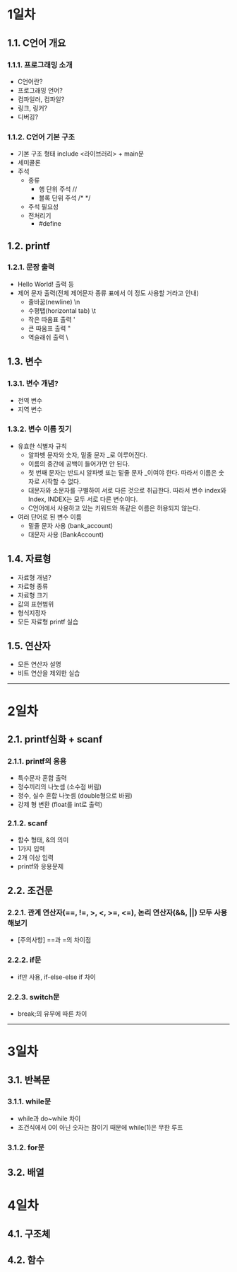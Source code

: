 # 1일차
## 1.1. C언어 개요
### 1.1.1. 프로그래밍 소개
- C언어란?
- 프로그래밍 언어?
- 컴파일러, 컴파일?
- 링크, 링커?
- 디버깅?

### 1.1.2. C언어 기본 구조
- 기본 구조 형태 include <라이브러리> + main문
- 세미콜론
- 주석
  - 종류
    - 행 단위 주석 //
    - 블록 단위 주석 /*	*/
  - 주석 필요성
  - 전처리기
    - #define

## 1.2. printf 
### 1.2.1. 문장 출력
- Hello World! 출력 등
- 제어 문자 출력(전체 제어문자 종류 표에서 이 정도 사용할 거라고 안내)
  - 줄바꿈(newline) \n
  - 수평탭(horizontal tab) \t
  - 작은 따옴표 출력 \'
  - 큰 따옴표 출력 \"
  - 역슬래쉬 출력 \\

## 1.3. 변수
### 1.3.1. 변수 개념?
- 전역 변수
- 지역 변수
### 1.3.2. 변수 이름 짓기
- 유효한 식별자 규칙
  - 알파벳 문자와 숫자, 밑줄 문자 _로 이루어진다.
  - 이름의 중간에 공백이 들어가면 안 된다.
  - 첫 번째 문자는 반드시 알파벳 또는 밑줄 문자 _이여야 한다. 따라서 이름은 숫자로 시작할 수 없다.
  - 대문자와 소문자를 구별하여 서로 다른 것으로 취급한다. 따라서 변수 index와 Index, INDEX는 모두 서로 다른 변수이다.
  - C언어에서 사용하고 있는 키워드와 똑같은 이름은 허용되지 않는다.
- 여러 단어로 된 변수 이름
  - 밑줄 문자 사용 (bank_account)
  - 대문자 사용 (BankAccount)
## 1.4. 자료형
- 자료형 개념?
- 자료형 종류
- 자료형 크기
- 값의 표현범위
- 형식지정자
- 모든 자료형 printf 실습
## 1.5. 연산자
- 모든 연산자 설명
- 비트 연산을 제외한 실습
***
# 2일차
## 2.1. printf심화 + scanf
### 2.1.1. printf의 응용
- 특수문자 혼합 출력
- 정수끼리의 나눗셈 (소수점 버림)
- 정수, 실수 혼합 나눗셈 (double형으로 바뀜)
- 강제 형 변환 (float를 int로 출력)
### 2.1.2. scanf
- 함수 형태, &의 의미
- 1가지 입력
- 2개 이상 입력
- printf와 응용문제
## 2.2. 조건문
### 2.2.1. 관계 연산자(==, !=, >, <, >=, <=), 논리 연산자(&&, ||) 모두 사용해보기
- [주의사항] ==과 =의 차이점
### 2.2.2. if문
- if만 사용, if-else-else if 차이
### 2.2.3. switch문
- break;의 유무에 따른 차이
***
# 3일차
## 3.1. 반복문
### 3.1.1. while문
- while과 do~while 차이
- 조건식에서 0이 아닌 숫자는 참이기 때문에 while(1)은 무한 루프
### 3.1.2. for문
## 3.2. 배열

# 4일차
## 4.1. 구조체
## 4.2. 함수
